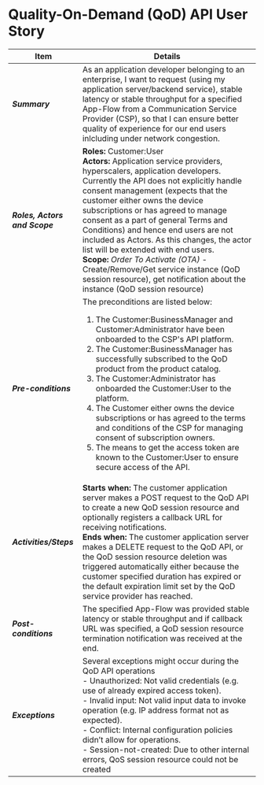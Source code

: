 # Quality-On-Demand (QoD) API User Story

| **Item** | **Details** |
| ---- | ------- |
| ***Summary*** | As an application developer belonging to an enterprise, I want to request (using my application server/backend service), stable latency or stable throughput for a specified App-Flow from a Communication Service Provider (CSP), so that I can ensure better quality of experience for our end users inlcluding under network congestion.  |
| ***Roles, Actors and Scope*** | **Roles:** Customer:User<br> **Actors:** Application service providers, hyperscalers, application developers. Currently the API does not explicitly handle consent management (expects that the customer either owns the device subscriptions or has agreed to manage consent as a part of general Terms and Conditions) and hence end users are not included as Actors. As this changes, the actor list will be extended with end users. <br> **Scope:** *Order To Activate (OTA)* \- Create/Remove/Get service instance (QoD session resource)\, get notification about the instance (QoD session resource) |
| ***Pre-conditions*** |The preconditions are listed below:<br><ol><li>The Customer:BusinessManager and Customer:Administrator have been onboarded to the CSP's API platform.</li><li>The Customer:BusinessManager has successfully subscribed to the QoD product from the product catalog.</li><li>The Customer:Administrator has onboarded the Customer:User to the platform.</li><li>The Customer either owns the device subscriptions or has agreed to the terms and conditions of the CSP for managing consent of subscription owners.</li><li>The means to get the access token are known to the Customer:User to ensure secure access of the API.|
| ***Activities/Steps*** | **Starts when:** The customer application server makes a POST request to the QoD API to create a new QoD session resource and optionally registers a callback URL for receiving notifications.<br>**Ends when:** The customer application server makes a DELETE request to the QoD API, or the QoD session resource deletion was triggered automatically either because the customer specified duration has expired or the default expiration limit set by the QoD service provider has reached. |
| ***Post-conditions*** | The specified App-Flow was provided stable latency or stable throughput and if callback URL was specified, a QoD session resource termination notification was received at the end.  |
| ***Exceptions*** | Several exceptions might occur during the QoD API operations<br>- Unauthorized: Not valid credentials (e.g. use of already expired access token).<br>- Invalid input: Not valid input data to invoke operation (e.g. IP address format not as expected).<br>- Conflict: Internal configuration policies didn’t allow for operations.<br>- Session-not-created: Due to other internal errors, QoS session resource could not be created|
